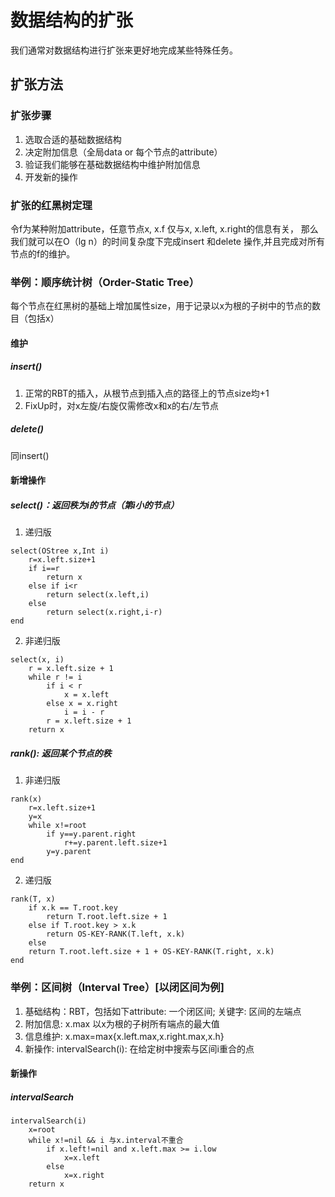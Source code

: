 # 数据结构的扩张
我们通常对数据结构进行扩张来更好地完成某些特殊任务。
## 扩张方法

### 扩张步骤
1. 选取合适的基础数据结构
2. 决定附加信息（全局data or 每个节点的attribute）
3. 验证我们能够在基础数据结构中维护附加信息
4. 开发新的操作

### 扩张的红黑树定理
令f为某种附加attribute，任意节点x, x.f 仅与x, x.left, x.right的信息有关，
那么我们就可以在O（lg n）的时间复杂度下完成insert 和delete 操作,并且完成对所有节点的f的维护。

### 举例：顺序统计树（Order-Static Tree）
每个节点在红黑树的基础上增加属性size，用于记录以x为根的子树中的节点的数目（包括x）

#### 维护
##### insert()
1. 正常的RBT的插入，从根节点到插入点的路径上的节点size均+1
2. FixUp时，对x左旋/右旋仅需修改x和x的右/左节点
##### delete()
同insert()
#### 新增操作
##### select()：返回秩为i的节点（第i小的节点）
1. 递归版
```
select(OStree x,Int i)
    r=x.left.size+1
    if i==r
        return x
    else if i<r
        return select(x.left,i)
    else 
        return select(x.right,i-r)
end
```
2. 非递归版
```
select(x, i)
    r = x.left.size + 1
    while r != i
        if i < r
            x = x.left
        else x = x.right
            i = i - r
        r = x.left.size + 1
    return x
```
##### rank(): 返回某个节点的秩
1. 非递归版
```
rank(x)
    r=x.left.size+1
    y=x
    while x!=root
        if y==y.parent.right
            r+=y.parent.left.size+1
        y=y.parent
end 
```
2. 递归版
```
rank(T, x)
    if x.k == T.root.key
        return T.root.left.size + 1
    else if T.root.key > x.k
        return OS-KEY-RANK(T.left, x.k)
    else 
    return T.root.left.size + 1 + OS-KEY-RANK(T.right, x.k)
end
```
### 举例：区间树（Interval Tree）[以闭区间为例]
1. 基础结构：RBT，包括如下attribute: 一个闭区间; 关键字: 区间的左端点
2. 附加信息: x.max 以x为根的子树所有端点的最大值
3. 信息维护: x.max=max{x.left.max,x.right.max,x.h}
4. 新操作: intervalSearch(i): 在给定树中搜索与区间i重合的点

#### 新操作
##### intervalSearch
```
intervalSearch(i)
    x=root
    while x!=nil && i 与x.interval不重合
        if x.left!=nil and x.left.max >= i.low
            x=x.left
        else
            x=x.right
    return x
```